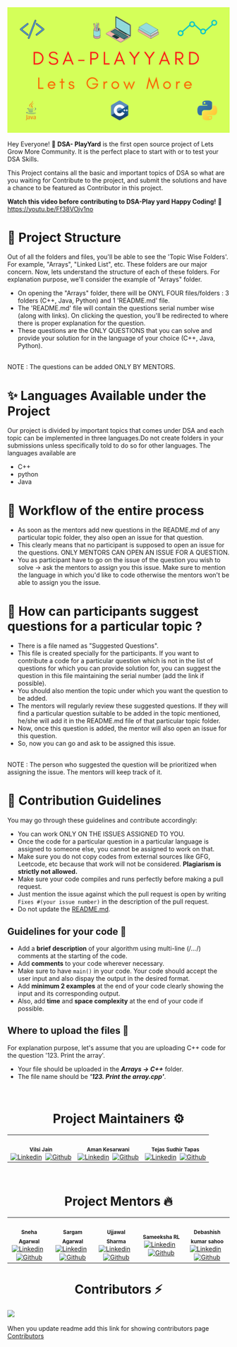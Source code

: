 <img src="DSA-Playyard.png">

Hey Everyone! 👋 ****DSA- PlayYard**** is the first open source project of Lets Grow More Community. It is the perfect place to start with or to test your DSA Skills.

This Project contains all the basic and important topics of DSA so what are you waiting for Contribute to the project, and submit the solutions and have a chance to be featured as Contributor in this project.


****Watch this video before contributing to DSA-Play yard Happy Coding!**** 🙂
 https://youtu.be/Ff38VOjv1no

# 🧩 Project Structure 

Out of all the folders and files, you'll be able to see the 'Topic Wise Folders'. For example, "Arrays", "Linked List", etc. These folders are our major concern. Now, lets understand the structure of each of these folders. For explanation purpose, we'll consider the example of "Arrays" folder.

* On opening the "Arrays" folder, there will be ONYL FOUR files/folders : 3 folders (C++, Java, Python) and 1 'README.md' file.
* The 'README.md' file will contain the questions serial number wise (along with links). On clicking the question, you'll be redirected to where there is proper       explanation for the question.
* These questions are the ONLY QUESTIONS that you can solve and provide your solution for in the language of your choice (C++, Java, Python).
<br>
NOTE : The questions can be added ONLY BY MENTORS.
<br>

# :sparkles: Languages Available under the Project
Our project is divided by important topics that comes under DSA and each topic can be implemented in three languages.Do not create folders in your submissions unless specifically told to do so for other languages. The languages available are 
- C++
- python
- Java

# 👾 Workflow of the entire process

* As soon as the mentors add new questions in the README.md of any particular topic folder, they also open an issue for that question. 
* This clearly means that no participant is supposed to open an issue for the questions. ONLY MENTORS CAN OPEN AN ISSUE FOR A QUESTION. 
* You as participant have to go on the issue of the question you wish to solve -> ask the mentors to assign you this issue. Make sure to mention the language in which you'd like to code otherwise the mentors won't be able to assign you the issue.

# 📌 How can participants suggest questions for a particular topic ?

* There is a file named as "Suggested Questions". 
* This file is created specially for the participants. If you want to contribute a code for a particular question which is not in the list of questions for which you can provide solution for, you can suggest the question in this file maintaining the serial number (add the link if possible).
* You should also mention the topic under which you want the question to be added.
* The mentors will regularly review these suggested questions. If they will find a particular question suitable to be added in the topic mentioned, he/she will add it in the README.md file of that particular topic folder. 
* Now, once this question is added, the mentor will also open an issue for this question.
* So, now you can go and ask to be assigned this issue. 
<br>
NOTE : The person who suggested the question will be prioritized when assigning the issue. The mentors will keep track of it.
<br>

# 🎯 Contribution Guidelines

You may go through these guidelines and contribute accordingly:

* You can work ONLY ON THE ISSUES ASSIGNED TO YOU.
* Once the code for a particular question in a particular language is assigned to someone else, you cannot be assigned to work on that.
* Make sure you do not copy codes from external sources like GFG, Leetcode, etc because that work will not be considered. **Plagiarism is strictly not allowed.**
* Make sure your code compiles and runs perfectly before making a pull request.
* Just mention the issue against which the pull request is open by writing ```Fixes #(your issue number)``` in the description of the pull request.
* Do not update the [README.md](README.md).

## Guidelines for your code 🤖

* Add a **brief description** of your algorithm using multi-line (/*...*/) comments at the starting of the code.
* Add **comments** to your code wherever necessary.
* Make sure to have ```main()``` in your code. Your code should accept the user input and also dispay the output in the desired format.
* Add **minimum 2 examples** at the end of your code clearly showing the input and its corresponding output. 
* Also, add **time** and **space complexity** at the end of your code if possible.

## Where to upload the files 📂

For explanation purpose, let's assume that you are uploading C++ code for the question '123. Print the array'.

* Your file should be uploaded in the ***Arrays -> C++*** folder. 
* The file name should be ***'123. Print the array.cpp'***. 

<br><h1 align="center">Project Maintainers ⚙</h1>
<table>
  <tbody><tr>
    <td align="center"><img alt="" src="https://avatars.githubusercontent.com/u/53365687?v=4" width="130px;"><br><sub><b>
 Vilsi Jain</b></sub><br>
<a href="https://www.linkedin.com/in/vilsijain08" target="blank"><img align="center"  src="https://cdn.jsdelivr.net/npm/simple-icons@v3/icons/linkedin.svg" alt="Linkedin" height="20" width="20" /></a>&nbsp&nbsp<a href="https://github.com/vilsi12/" target="blank"><img align="center"  src="https://cdn.jsdelivr.net/npm/simple-icons@v3/icons/github.svg" alt="Github" height="20" width="20" /></a><nbsp></td></a></td>

 <td align="center"><img alt="" src="https://avatars.githubusercontent.com/u/64828784?v=4" width="130px;"><br><sub><b>
 Aman Kesarwani</b></sub><br>
<a href="https://www.linkedin.com/in/~amankesarwani/" target="blank"><img align="center"  src="https://cdn.jsdelivr.net/npm/simple-icons@v3/icons/linkedin.svg" alt="Linkedin" height="20" width="20" /></a>&nbsp&nbsp<a href="https://github.com/Amankesarwani2202/" target="blank"><img align="center"  src="https://cdn.jsdelivr.net/npm/simple-icons@v3/icons/github.svg" alt="Github" height="20" width="20" /></a><nbsp></td></a></td>

 <td align="center"><img alt="" src="https://avatars.githubusercontent.com/u/64543913?v=4" width="130px;"><br><sub><b>
 Tejas Sudhir Tapas </b></sub><br>
<a href="https://www.linkedin.com/in/tejas-sudhir-tapas-971847171/" target="blank"><img align="center"  src="https://cdn.jsdelivr.net/npm/simple-icons@v3/icons/linkedin.svg" alt="Linkedin" height="20" width="20" /></a>&nbsp&nbsp<a href="https://https://github.com/Tejas1510/" target="blank"><img align="center"  src="https://cdn.jsdelivr.net/npm/simple-icons@v3/icons/github.svg" alt="Github" height="20" width="20" /></a><nbsp></td></a></td>
   
  </tr>
</tbody></table>



<br><h1 align="center">Project Mentors 🔥</h1>
<table>
  <tbody><tr>
    <td align="center"><img alt="" src="https://avatars.githubusercontent.com/u/73896596?v=4" width="130px;"><br><sub><b>
 Sneha Agarwal</b></sub><br>
<a href="https://linkedin.com/in/sneha-agrwal" target="blank"><img align="center"  src="https://cdn.jsdelivr.net/npm/simple-icons@v3/icons/linkedin.svg" alt="Linkedin" height="20" width="20" /></a>&nbsp&nbsp<a href="https://github.com/SnehaAgarwal361/" target="blank"><img align="center"  src="https://cdn.jsdelivr.net/npm/simple-icons@v3/icons/github.svg" alt="Github" height="20" width="20" /></a><nbsp></td></a></td>
    <td align="center"><img alt="" src="https://avatars.githubusercontent.com/u/72149858?v=4" width="130px;"><br><sub><b>
 Sargam Agarwal </b></sub><br> 
<a href="https://www.linkedin.com/in/sargam-agarwal-9320791a5/" target="blank"><img align="center"  src="https://cdn.jsdelivr.net/npm/simple-icons@v3/icons/linkedin.svg" alt="Linkedin" height="20" width="20" /></a>&nbsp&nbsp<a href="https://github.com/Sargam-Agarwal/" target="blank"><img align="center"  src="https://cdn.jsdelivr.net/npm/simple-icons@v3/icons/github.svg" alt="Github" height="20" width="20" /></a><nbsp></td></a></td>
    <td align="center"><img alt="" src="https://avatars.githubusercontent.com/u/64632969?v=4" width="130px;"><br><sub><b>
 Ujjawal Sharma </b></sub><br>
<a href="https://www.linkedin.com/in/ujjawal-sharma-3b4009195/" target="blank"><img align="center"  src="https://cdn.jsdelivr.net/npm/simple-icons@v3/icons/linkedin.svg" alt="Linkedin" height="20" width="20" /></a>&nbsp&nbsp<a href="https://github.com/ujju20/" target="blank"><img align="center"  src="https://cdn.jsdelivr.net/npm/simple-icons@v3/icons/github.svg" alt="Github" height="20" width="20" /></a><nbsp></td></a></td>
    <td align="center"><img alt="" src="https://avatars.githubusercontent.com/u/59785217?v=4" width="130px;"><br><sub><b>
 Sameeksha RL</b></sub><br>
<a href="https://www.linkedin.com/in/sameeksha-rl-5a49b0195/" target="blank"><img align="center"  src="https://cdn.jsdelivr.net/npm/simple-icons@v3/icons/linkedin.svg" alt="Linkedin" height="20" width="20" /></a>&nbsp&nbsp<a href="https://www.github.com/sameeksharl/" target="blank"><img align="center"  src="https://cdn.jsdelivr.net/npm/simple-icons@v3/icons/github.svg" alt="Github" height="20" width="20" /></a><nbsp></td></a></td>
  <td align="center"><img alt="" src="https://avatars.githubusercontent.com/u/56837936?v=4" width="130px;"><br><sub><b>
Debashish kumar sahoo </b></sub><br>
<a href="https://www.linkedin.com/in/debashish-kumar-sahoo-784948193" target="blank"><img align="center"  src="https://cdn.jsdelivr.net/npm/simple-icons@v3/icons/linkedin.svg" alt="Linkedin" height="20" width="20" /></a>&nbsp&nbsp<a href="https://github.com/Debashish-hub" target="blank"><img align="center"  src="https://cdn.jsdelivr.net/npm/simple-icons@v3/icons/github.svg" alt="Github" height="20" width="20" /></a><nbsp></td></a></td>

  </tr>
</tbody></table>


<h1 align="center">Contributors ⚡</h1>
<a href="https://github.com/LetsGrowMoreCommunity/DSA-Playyard/graphs/contributors">
  <img src="https://contrib.rocks/image?repo=LetsGrowMoreCommunity/DSA-Playyard" />
</a>


When you update readme add this link for showing contributors page
<a href="https://letsgrowmorecommunity.github.io/DSA-Playyard/Tribute_to_contributors.html">Contributors</a>

